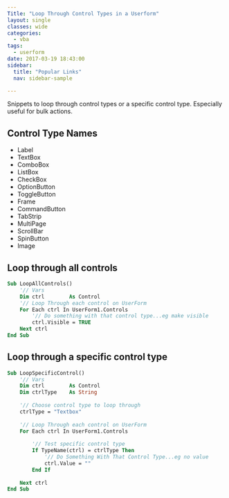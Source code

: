 ```yaml
---
Title: "Loop Through Control Types in a Userform"
layout: single
classes: wide
categories:
  - vba
tags:
  - userform
date: 2017-03-19 18:43:00
sidebar:
  title: "Popular Links"
  nav: sidebar-sample

---
```


Snippets to loop through control types or a specific control type. Especially useful for bulk actions.


## Control Type Names

- Label
- TextBox
- ComboBox
- ListBox
- CheckBox
- OptionButton
- ToggleButton
- Frame
- CommandButton
- TabStrip
- MultiPage
- ScrollBar
- SpinButton
- Image


## Loop through all controls

```vb
Sub LoopAllControls()
    '// Vars
    Dim ctrl        As Control
    '// Loop Through each control on UserForm
    For Each ctrl In UserForm1.Controls
        '// Do something with that control type...eg make visible
        ctrl.Visible = TRUE
    Next ctrl
End Sub
```

## Loop through a specific control type

```vb
Sub LoopSpecificControl()
    '// Vars
    Dim ctrl        As Control
    Dim ctrlType    As String
    
    '// Choose control type to loop through
    ctrlType = "Textbox"
    
    '// Loop Through each control on UserForm
    For Each ctrl In UserForm1.Controls
        
        '// Test specific control type
        If TypeName(ctrl) = ctrlType Then
            '// Do Something With That Control Type...eg no value
            ctrl.Value = ""
        End If
        
    Next ctrl
End Sub
```
